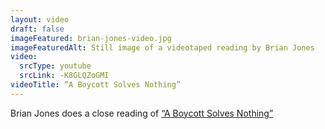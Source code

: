 ```yaml
--- 
layout: video
draft: false
imageFeatured: brian-jones-video.jpg
imageFeaturedAlt: Still image of a videotaped reading by Brian Jones
video: 
  srcType: youtube
  srcLink: -K8GLQZoGMI
videoTitle: “A Boycott Solves Nothing”
--- 
```


Brian Jones does a close reading of [“A Boycott Solves Nothing”](/gallery/a-boycott-solves-nothing)
